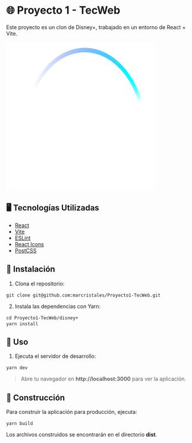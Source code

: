# :globe_with_meridians: Proyecto 1 - TecWeb
Este proyecto es un clon de Disney+, trabajado en un entorno de React + Vite.

<img src="disney+/src/assets/images/disneyplus.svg" width="400" height="400">

## :desktop_computer: Tecnologías Utilizadas
* [React](https://es.react.dev/learn)
* [Vite](https://vitejs.dev/guide/)
* [ESLint](https://eslint.org/docs/latest/)
* [React Icons](https://react-icons.github.io/react-icons/)
* [PostCSS](https://postcss.org/docs/)

## :memo: Instalación

1. Clona el repositorio:
```
git clone git@github.com:marcristales/Proyecto1-TecWeb.git
```
2. Instala las dependencias con Yarn:
```
cd Proyecto1-TecWeb/disney+
yarn install
```

## :open_file_folder: Uso
1. Ejecuta el servidor de desarrollo:
```
yarn dev
```
> Abre tu navegador en **http://localhost:3000** para ver la aplicación.

## :construction_worker: Construcción
Para construir la aplicación para producción, ejecuta:
```
yarn build
```
Los archivos construidos se encontrarán en el directorio **dist**.
